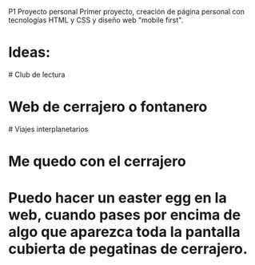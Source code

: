 

P1 Proyecto personal
Primer proyecto, creación de página personal con tecnologías HTML y CSS y diseño web "mobile first".



# Ideas:
# Club de lectura
# Web de cerrajero o fontanero
# Viajes interplanetarios

# Me quedo con el cerrajero
# Puedo hacer un easter egg en la web, cuando pases por encima de algo que aparezca toda la pantalla cubierta de pegatinas de cerrajero.